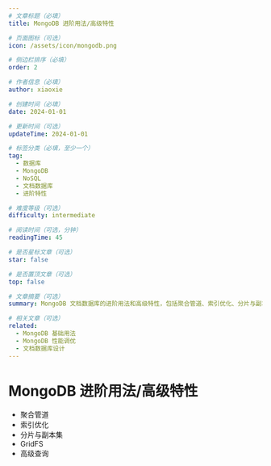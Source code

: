 ```yaml
---
# 文章标题（必填）
title: MongoDB 进阶用法/高级特性

# 页面图标（可选）
icon: /assets/icon/mongodb.png

# 侧边栏排序（必填）
order: 2

# 作者信息（必填）
author: xiaoxie

# 创建时间（必填）
date: 2024-01-01

# 更新时间（可选）
updateTime: 2024-01-01

# 标签分类（必填，至少一个）
tag:
  - 数据库
  - MongoDB
  - NoSQL
  - 文档数据库
  - 进阶特性

# 难度等级（可选）
difficulty: intermediate

# 阅读时间（可选，分钟）
readingTime: 45

# 是否星标文章（可选）
star: false

# 是否置顶文章（可选）
top: false

# 文章摘要（可选）
summary: MongoDB 文档数据库的进阶用法和高级特性，包括聚合管道、索引优化、分片与副本集、GridFS、高级查询等。

# 相关文章（可选）
related:
  - MongoDB 基础用法
  - MongoDB 性能调优
  - 文档数据库设计
---
```


# MongoDB 进阶用法/高级特性

- 聚合管道
- 索引优化
- 分片与副本集
- GridFS
- 高级查询